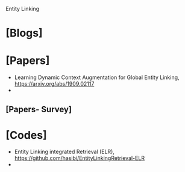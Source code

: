Entity Linking

# [Blogs]

# [Papers]
+ Learning Dynamic Context Augmentation for Global Entity Linking, https://arxiv.org/abs/1909.02117
+ 

## [Papers- Survey]


# [Codes]
+ Entity Linking integrated Retrieval (ELR), https://github.com/hasibi/EntityLinkingRetrieval-ELR
+ 
